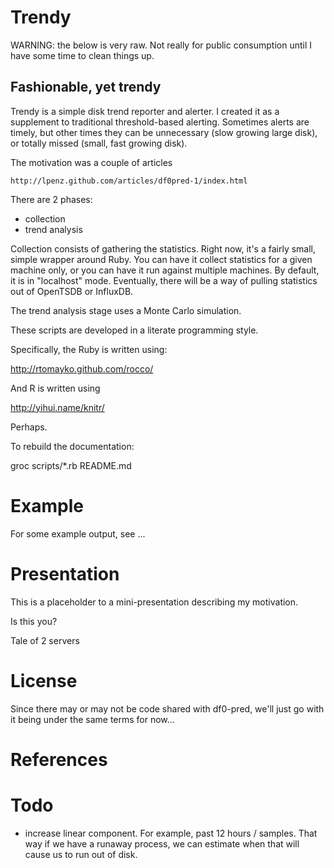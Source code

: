 # Trendy

WARNING: the below is very raw.  Not really for public consumption until I have
some time to clean things up.

## Fashionable, yet trendy

Trendy is a simple disk trend reporter and alerter. I created it as a
supplement to traditional threshold-based alerting. Sometimes alerts
are timely, but other times they can be unnecessary (slow growing
large disk), or totally missed (small, fast growing disk).

The motivation was a couple of articles

	http://lpenz.github.com/articles/df0pred-1/index.html

There are 2 phases:
- collection
- trend analysis

Collection consists of gathering the statistics.  Right now, it's a fairly
small, simple wrapper around Ruby.  You can have it collect statistics for a
given machine only, or you can have it run against multiple machines.  By
default, it is in "localhost" mode.  Eventually, there will be a way of
pulling statistics out of OpenTSDB or InfluxDB.

The trend analysis stage uses a Monte Carlo simulation.

These scripts are developed in a literate programming style.

Specifically, the Ruby is written using:

   http://rtomayko.github.com/rocco/

And R is written using

  http://yihui.name/knitr/

Perhaps.

To rebuild the documentation:

  groc scripts/*.rb README.md

# Example

For some example output, see ...

# Presentation

This is a placeholder to a mini-presentation describing my motivation.

Is this you?

Tale of 2 servers

# License

Since there may or may not be code shared with df0-pred, we'll just go with it
being under the same terms for now...

# References

# Todo

- increase linear component. For example, past 12 hours / samples.
  That way if we have a runaway process, we can estimate when that
  will cause us to run out of disk.

